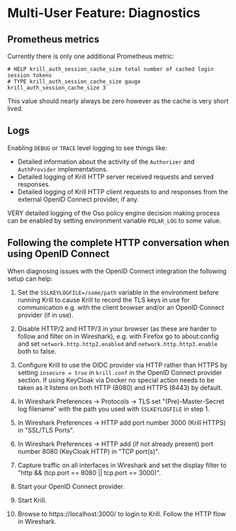 # Multi-User Feature: Diagnostics

## Prometheus metrics

Currently there is only one additional Prometheus metric:

```
# HELP krill_auth_session_cache_size total number of cached login session tokens
# TYPE krill_auth_session_cache_size gauge
krill_auth_session_cache_size 3
```

This value should nearly always be zero however as the cache is very short lived.

## Logs

Enabling `DEBUG` or `TRACE` level logging to see things like:

  - Detailed information about the activity of the `Authorizer` and `AuthProvider` implementations.
  - Detailed logging of Krill HTTP server received requests and served responses.
  - Detailed logging of Krill HTTP client requests to and responses from the external OpenID Connect provider, if any.

VERY detailed logging of the Oso policy engine decision making process can be enabled by setting environment variable
`POLAR_LOG` to some value.
  
## Following the complete HTTP conversation when using OpenID Connect
  
When diagnosing issues with the OpenID Connect integration the following setup can help:

1. Set the `SSLKEYLOGFILE=/some/path` variable in the environment before running Krill to cause Krill to record the TLS
keys in use for communication e.g. with the client browser and/or an OpenID Connect provider (if in use).

2. Disable HTTP/2 and HTTP/3 in your browser (as these are harder to follow and filter on in Wireshark), e.g. with Firefox go to about:config and set `network.http.http2.enabled` and `network.http.http3.enable` both to false.

3. Configure Krill to use the OIDC provider via HTTP rather than HTTPS by setting `insecure = true` in `krill.conf` in the OpenID Connect provider section. If using KeyCloak via Docker no special action needs to be taken as it listens on both HTTP (8080) and HTTPS (8443) by default.

4. In Wireshark Preferences -> Protocols -> TLS set "(Pre)-Master-Secret log filename" with the path you used with `SSLKEYLOGFILE` in step 1.

5. In Wireshark Preferences -> HTTP add port number 3000 (Krill HTTPS) in "SSL/TLS Ports".

6. In Wireshark Preferences -> HTTP add (if not already present) port number 8080 (KeyCloak HTTP) in "TCP port(s)".

7. Capture traffic on all interfaces in Wireshark and set the display filter to "http && (tcp.port == 8080 || tcp.port == 3000)".

8. Start your OpenID Connect provider.

9. Start Krill.

10. Browse to https://localhost:3000/ to login to Krill. Follow the HTTP flow in Wireshark.
